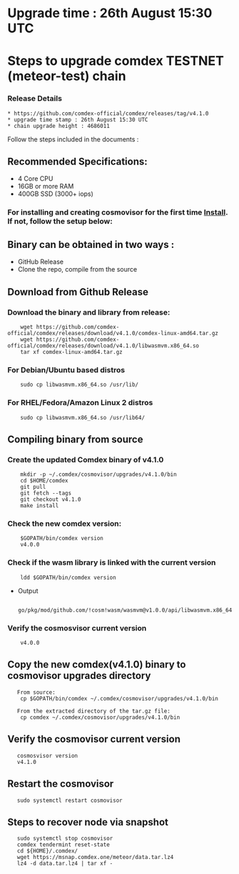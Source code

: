 # Upgrade time : 26th August 15:30 UTC 

# Steps to upgrade comdex TESTNET (meteor-test) chain

### Release Details
    * https://github.com/comdex-official/comdex/releases/tag/v4.1.0
    * upgrade time stamp : 26th August 15:30 UTC 
    * chain upgrade height : 4686011

Follow the steps included in the documents :

## Recommended Specifications:
   * 4 Core CPU
   * 16GB or more RAM
   * 400GB SSD (3000+ iops)

### For installing and creating cosmovisor for the first time [Install](https://github.com/comdex-official/networks/blob/main/testnet/cosmovisor-setup.md). If not, follow the setup below:

## Binary can be obtained in two ways :
   * GitHub Release 
   * Clone the repo, compile from the source

## Download from Github Release

### Download the binary and library from release:

```shell
    wget https://github.com/comdex-official/comdex/releases/download/v4.1.0/comdex-linux-amd64.tar.gz
    wget https://github.com/comdex-official/comdex/releases/download/v4.1.0/libwasmvm.x86_64.so
    tar xf comdex-linux-amd64.tar.gz
```

### For Debian/Ubuntu based distros
```shell
    sudo cp libwasmvm.x86_64.so /usr/lib/
```

### For RHEL/Fedora/Amazon Linux 2 distros
```shell
    sudo cp libwasmvm.x86_64.so /usr/lib64/
```

## Compiling binary from source

### Create the updated Comdex binary of v4.1.0

```shell
    mkdir -p ~/.comdex/cosmovisor/upgrades/v4.1.0/bin
    cd $HOME/comdex
    git pull
    git fetch --tags
    git checkout v4.1.0
    make install
```

### Check the new comdex version:

```shell
    $GOPATH/bin/comdex version
    v4.0.0
```

### Check if the wasm library is linked with the current version 

```shell
    ldd $GOPATH/bin/comdex version
```

 - Output
   ```shell
      go/pkg/mod/github.com/!cosm!wasm/wasmvm@v1.0.0/api/libwasmvm.x86_64.so
   ```
       

### Verify the cosmosvisor current version

```shell
    v4.0.0
```

## Copy the new comdex(v4.1.0) binary to cosmovisor upgrades directory

```shell 
   From source:
    cp $GOPATH/bin/comdex ~/.comdex/cosmovisor/upgrades/v4.1.0/bin
    
   From the extracted directory of the tar.gz file:
    cp comdex ~/.comdex/cosmovisor/upgrades/v4.1.0/bin
```

## Verify the cosmovisor current version

```shell
   cosmosvisor version
   v4.1.0
```

## Restart the cosmovisor

```shell
   sudo systemctl restart cosmovisor
```
 
## Steps to recover node via snapshot

```shell
   sudo systemctl stop cosmovisor
   comdex tendermint reset-state
   cd ${HOME}/.comdex/
   wget https://msnap.comdex.one/meteor/data.tar.lz4
   lz4 -d data.tar.lz4 | tar xf -
```
